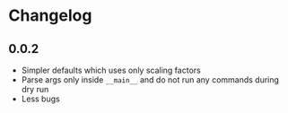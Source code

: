 # Changelog

## 0.0.2

* Simpler defaults which uses only scaling factors
* Parse args only inside `__main__` and do not run any commands during dry run
* Less bugs
